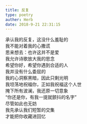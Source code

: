 ```yaml
---
title: 反复
type: poetry
auther: Herb
date: 2018-9-21 22:31:15  
---
```

承认我的反复，这没什么羞耻的  
我不能对着我的心撒谎  
思来想去：也许这并不是爱  
我允许诗歌放大我的思念    
希望你好，希望你遇到合适的人  
我并没有什么委屈的  
我的心洞察黑暗，因此只剩光明  
我坦荡地祝福你，正如我祝福这个人世    
掩下所有波澜，我还原一切意象  
“你还是你，有我一提就颤抖的名字”  
尽管如此也无妨  
我先承认我们短暂的交集  
才能把你收藏进回忆